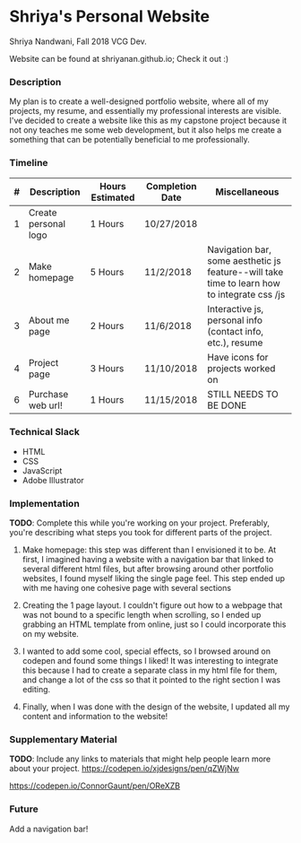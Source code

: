 # Shriya's Personal Website
Shriya Nandwani, Fall 2018 VCG Dev. 

Website can be found at shriyanan.github.io; Check it out :)

### Description

My plan is to create a well-designed portfolio website, where all of my projects, my resume, and essentially my professional interests are visible. I've decided to create a website like this as my capstone project because it not ony teaches me some web development, but it also helps me create a something that can be potentially beneficial to me professionally.

### Timeline

| # | Description   | Hours Estimated | Completion Date | Miscellaneous |
| - | ------------- | --------------- | --------------- | ------------- |
| 1 | Create personal logo | 1 Hours | 10/27/2018 |  |
| 2 | Make homepage | 5 Hours | 11/2/2018 | Navigation bar, some aesthetic js feature--will take time to learn how to integrate css /js |
| 3 | About me page | 2 Hours | 11/6/2018 | Interactive js, personal info (contact info, etc.), resume |
| 4 | Project page | 3 Hours | 11/10/2018 | Have icons for projects worked on |
| 6 | Purchase web url!  | 1 Hours | 11/15/2018 | STILL NEEDS TO BE DONE |

### Technical Slack
* HTML
* CSS
* JavaScript
* Adobe Illustrator

### Implementation
**TODO**: Complete this while you're working on your project. Preferably, you're describing what steps you took for different parts of the project.

1. Make homepage: this step was different than I envisioned it to be. At first, I imagined having a website with a navigation bar that linked to several different html files, but after browsing around other portfolio websites, I found myself liking the single page feel. This step ended up with me having one cohesive page with several sections

2. Creating the 1 page layout. I couldn't figure out how to a webpage that was not bound to a specific length when scrolling, so I ended up grabbing an HTML template from online, just so I could incorporate this on my website. 

3. I wanted to add some cool, special effects, so I browsed around on codepen and found some things I liked! It was interesting to integrate this because I had to create a separate class in my html file for them, and change a lot of the css so that it pointed to the right section I was editing. 

4. Finally, when I was done with the design of the website, I updated all my content and information to the website!


### Supplementary Material
**TODO**: Include any links to materials that might help people learn more about your project.
https://codepen.io/xjdesigns/pen/qZWjNw

https://codepen.io/ConnorGaunt/pen/OReXZB

### Future
Add a navigation bar!
